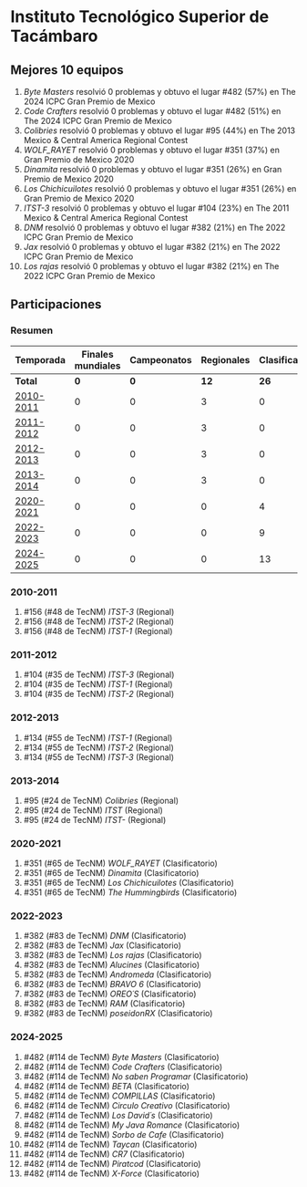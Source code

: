 # Instituto Tecnológico Superior de Tacámbaro

## Mejores 10 equipos

1. _Byte Masters_ resolvió 0 problemas y obtuvo el lugar #482 (57%) en The 2024 ICPC Gran Premio de Mexico
1. _Code Crafters_ resolvió 0 problemas y obtuvo el lugar #482 (51%) en The 2024 ICPC Gran Premio de Mexico
1. _Colibries_ resolvió 0 problemas y obtuvo el lugar #95 (44%) en The 2013 Mexico & Central America Regional Contest
1. _WOLF_RAYET_ resolvió 0 problemas y obtuvo el lugar #351 (37%) en Gran Premio de Mexico 2020
1. _Dinamita_ resolvió 0 problemas y obtuvo el lugar #351 (26%) en Gran Premio de Mexico 2020
1. _Los Chichicuilotes_ resolvió 0 problemas y obtuvo el lugar #351 (26%) en Gran Premio de Mexico 2020
1. _ITST-3_ resolvió 0 problemas y obtuvo el lugar #104 (23%) en The 2011 Mexico & Central America Regional Contest
1. _DNM_ resolvió 0 problemas y obtuvo el lugar #382 (21%) en The 2022 ICPC Gran Premio de Mexico
1. _Jax_ resolvió 0 problemas y obtuvo el lugar #382 (21%) en The 2022 ICPC Gran Premio de Mexico
1. _Los rajas_ resolvió 0 problemas y obtuvo el lugar #382 (21%) en The 2022 ICPC Gran Premio de Mexico

## Participaciones

### Resumen

| Temporada | Finales mundiales | Campeonatos | Regionales | Clasificatorios | Equipos |
| --- | --- | --- | --- | --- | --- |
| **Total** | **0** | **0** | **12** | **26** | **38** |
| [2010-2011](#2010-2011) | 0 | 0 | 3 | 0 | 3 |
| [2011-2012](#2011-2012) | 0 | 0 | 3 | 0 | 3 |
| [2012-2013](#2012-2013) | 0 | 0 | 3 | 0 | 3 |
| [2013-2014](#2013-2014) | 0 | 0 | 3 | 0 | 3 |
| [2020-2021](#2020-2021) | 0 | 0 | 0 | 4 | 4 |
| [2022-2023](#2022-2023) | 0 | 0 | 0 | 9 | 9 |
| [2024-2025](#2024-2025) | 0 | 0 | 0 | 13 | 13 |

### 2010-2011

1. #156 (#48 de TecNM) _ITST-3_ (Regional)
1. #156 (#48 de TecNM) _ITST-2_ (Regional)
1. #156 (#48 de TecNM) _ITST-1_ (Regional)

### 2011-2012

1. #104 (#35 de TecNM) _ITST-3_ (Regional)
1. #104 (#35 de TecNM) _ITST-1_ (Regional)
1. #104 (#35 de TecNM) _ITST-2_ (Regional)

### 2012-2013

1. #134 (#55 de TecNM) _ITST-1_ (Regional)
1. #134 (#55 de TecNM) _ITST-2_ (Regional)
1. #134 (#55 de TecNM) _ITST-3_ (Regional)

### 2013-2014

1. #95 (#24 de TecNM) _Colibries_ (Regional)
1. #95 (#24 de TecNM) _ITST_ (Regional)
1. #95 (#24 de TecNM) _ITST-_ (Regional)

### 2020-2021

1. #351 (#65 de TecNM) _WOLF_RAYET_ (Clasificatorio)
1. #351 (#65 de TecNM) _Dinamita_ (Clasificatorio)
1. #351 (#65 de TecNM) _Los Chichicuilotes_ (Clasificatorio)
1. #351 (#65 de TecNM) _The Hummingbirds_ (Clasificatorio)

### 2022-2023

1. #382 (#83 de TecNM) _DNM_ (Clasificatorio)
1. #382 (#83 de TecNM) _Jax_ (Clasificatorio)
1. #382 (#83 de TecNM) _Los rajas_ (Clasificatorio)
1. #382 (#83 de TecNM) _Alucines_ (Clasificatorio)
1. #382 (#83 de TecNM) _Andromeda_ (Clasificatorio)
1. #382 (#83 de TecNM) _BRAVO 6_ (Clasificatorio)
1. #382 (#83 de TecNM) _OREO´S_ (Clasificatorio)
1. #382 (#83 de TecNM) _RAM_ (Clasificatorio)
1. #382 (#83 de TecNM) _poseidonRX_ (Clasificatorio)

### 2024-2025

1. #482 (#114 de TecNM) _Byte Masters_ (Clasificatorio)
1. #482 (#114 de TecNM) _Code Crafters_ (Clasificatorio)
1. #482 (#114 de TecNM) _No saben Programar_ (Clasificatorio)
1. #482 (#114 de TecNM) _BETA_ (Clasificatorio)
1. #482 (#114 de TecNM) _COMPILLAS_ (Clasificatorio)
1. #482 (#114 de TecNM) _Circulo Creativo_ (Clasificatorio)
1. #482 (#114 de TecNM) _Los David´s_ (Clasificatorio)
1. #482 (#114 de TecNM) _My Java Romance_ (Clasificatorio)
1. #482 (#114 de TecNM) _Sorbo de Cafe_ (Clasificatorio)
1. #482 (#114 de TecNM) _Taycan_ (Clasificatorio)
1. #482 (#114 de TecNM) _CR7_ (Clasificatorio)
1. #482 (#114 de TecNM) _Piratcod_ (Clasificatorio)
1. #482 (#114 de TecNM) _X-Force_ (Clasificatorio)



